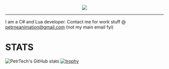 <p align="center"><img src ="https://user-images.githubusercontent.com/55279432/230847092-8dbba363-90e7-4768-93bb-ddadf35455bd.png"></img></p>

---

I am a C# and Lua developer. Contact me for work stuff @ petrneanimation@gmail.com (not my main email fyi)

# STATS
![PetrTech's GitHub stats](https://github-readme-stats.vercel.app/api?username=PetrTech&theme=algolia&show_icons=true)
[![trophy](https://github-profile-trophy.vercel.app/?username=PetrTech&theme=algolia)](https://github.com/ryo-ma/github-profile-trophy)
